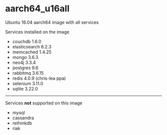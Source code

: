 # aarch64_u16all
Ubuntu 16.04 aarch64 image with all services

Services installed on the image
- couchdb 1.6.0
- elasticsearch 6.2.3
- memcached 1.4.25
- mongo 3.6.3
- neo4j 3.3.4
- postgres 9.6
- rabbitmq 3.6.15
- redis 4.0.9 (chris-lea ppa)
- selenium 3.11.0
- sqlite 3.22.0


---

Services **not** supported on this image 
- mysql
- cassandra
- rethinkdb
- riak
